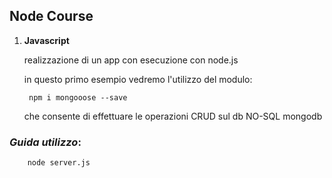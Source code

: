## Node Course

1. **Javascript**
   
    realizzazione di un app con esecuzione con node.js
    
    in questo primo esempio vedremo l'utilizzo del modulo:
    
        npm i mongooose --save
     
    che consente di effettuare le operazioni CRUD sul db NO-SQL mongodb


### *Guida utilizzo*: 
   
        node server.js

